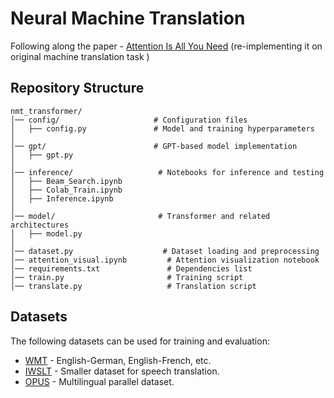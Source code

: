 # Neural Machine Translation

Following along the paper - [Attention Is All You Need](https://arxiv.org/abs/1706.03762) (re-implementing it on original machine translation task )

## Repository Structure

```
nmt_transformer/
│── config/                     # Configuration files
│   ├── config.py               # Model and training hyperparameters
│
│── gpt/                        # GPT-based model implementation
│   ├── gpt.py                  
│
│── inference/                   # Notebooks for inference and testing
│   ├── Beam_Search.ipynb
│   ├── Colab_Train.ipynb
│   ├── Inference.ipynb
│
│── model/                       # Transformer and related architectures
│   ├── model.py
│
│── dataset.py                    # Dataset loading and preprocessing
│── attention_visual.ipynb         # Attention visualization notebook
│── requirements.txt               # Dependencies list
│── train.py                       # Training script
│── translate.py                   # Translation script
```

## Datasets

The following datasets can be used for training and evaluation:
- [WMT](https://huggingface.co/datasets/wmt14) - English-German, English-French, etc.
- [IWSLT](https://huggingface.co/datasets/iwslt2017) - Smaller dataset for speech translation.
- [OPUS](https://opus.nlpl.eu/) - Multilingual parallel dataset.
